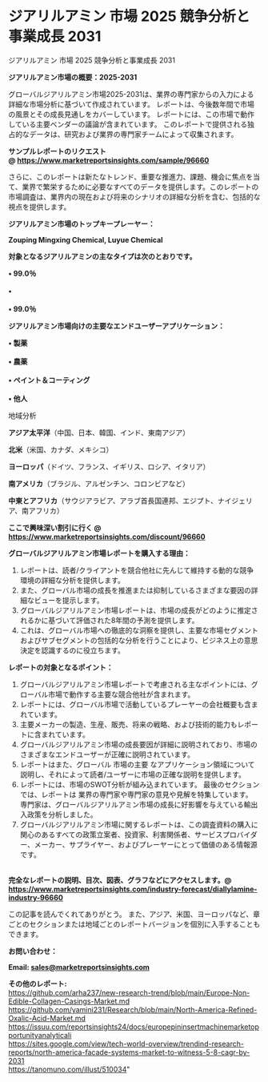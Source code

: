 # ジアリルアミン 市場 2025 競争分析と事業成長 2031
ジアリルアミン 市場 2025 競争分析と事業成長 2031

<strong><b>ジアリルアミン市場の概要：2025-2031</b></strong>

グローバルジアリルアミン市場2025-2031は、業界の専門家からの入力による詳細な市場分析に基づいて作成されています。 レポートは、今後数年間で市場の風景とその成長見通しをカバーしています。 レポートには、この市場で動作している主要ベンダーの議論が含まれています。 このレポートで提供される独占的なデータは、研究および業界の専門家チームによって収集されます。

<strong>サンプルレポートのリクエスト @ <a href=https://www.marketreportsinsights.com/sample/96660>https://www.marketreportsinsights.com/sample/96660</a></strong>

さらに、このレポートは新たなトレンド、重要な推進力、課題、機会に焦点を当て、業界で繁栄するために必要なすべてのデータを提供します。このレポートの市場調査は、業界内の現在および将来のシナリオの詳細な分析を含む、包括的な視点を提供します。

<strong>ジアリルアミン市場のトップキープレーヤー：</strong>

<strong>Zouping Mingxing Chemical, Luyue Chemical</strong>

<strong><b>対象となるジアリルアミンの主なタイプは次のとおりです。</b></strong>

<strong>• 99.0％<br><br>• <br><br>• 99.0％</strong>

<strong><b>ジアリルアミン市場向けの主要なエンドユーザーアプリケーション：</b></strong>

<strong>• 製薬<br><br>• 農薬<br><br>• ペイント＆コーティング<br><br>• 他人</strong>

 地域分析

<strong><b>アジア太平洋</b></strong>（中国、日本、韓国、インド、東南アジア）

<strong><b>北米</b></strong>（米国、カナダ、メキシコ）

<strong><b>ヨーロッパ</b></strong>（ドイツ、フランス、イギリス、ロシア、イタリア）

<strong><b>南アメリカ</b></strong>（ブラジル、アルゼンチン、コロンビアなど）

<strong><b>中東とアフリカ</b></strong>（サウジアラビア、アラブ首長国連邦、エジプト、ナイジェリア、南アフリカ）

<strong>ここで興味深い割引に行く @ <a href=https://www.marketreportsinsights.com/discount/96660>https://www.marketreportsinsights.com/discount/96660</a></strong>

<strong><b>グローバルジアリルアミン市場レポートを購入する理由：</b></strong>
<ol>
  <li>レポートは、読者/クライアントを競合他社に先んじて維持する動的な競争環境の詳細な分析を提供します。</li>
  <li>また、グローバル市場の成長を推進または抑制しているさまざまな要因の詳細なビューを提示します。</li>
  <li>グローバルジアリルアミン市場レポートは、市場の成長がどのように推定されるかに基づいて評価された8年間の予測を提供します。</li>
  <li>これは、グローバル市場への徹底的な洞察を提供し、主要な市場セグメントおよびサブセグメントの包括的な分析を行うことにより、ビジネス上の意思決定を認識するのに役立ちます。</li>
</ol>
<strong><b>レポートの対象となるポイント：</b></strong>
<ol>
  <li>グローバルジアリルアミン市場レポートで考慮される主なポイントには、グローバル市場で動作する主要な競合他社が含まれます。</li>
  <li>レポートには、グローバル市場で活動しているプレーヤーの会社概要も含まれています。</li>
  <li>主要メーカーの製造、生産、販売、将来の戦略、および技術的能力もレポートに含まれています。</li>
  <li>グローバルジアリルアミン市場の成長要因が詳細に説明されており、市場のさまざまなエンドユーザーが正確に説明されています。</li>
  <li>レポートはまた、グローバル 市場の主要 なアプリケーション領域について説明し、それによって読者/ユーザーに市場の正確な説明を提供します。</li>
  <li>レポートには、市場のSWOT分析が組み込まれています。 最後のセクションでは、レポートは 業界の専門家や専門家の意見や見解を特集しています。 専門家は、グローバルジアリルアミン市場の成長に好影響を与えている輸出入政策を分析しました。</li>
  <li>グローバルジアリルアミン市場に関するレポートは、この調査資料の購入に関心のあるすべての政策立案者、投資家、利害関係者、サービスプロバイダー、メーカー、サプライヤー、およびプレーヤーにとって価値のある情報源です。</li>
</ol><br>
<strong>完全なレポートの説明、目次、図表、グラフなどにアクセスします。@ <a href=https://www.marketreportsinsights.com/industry-forecast/diallylamine-industry-96660>https://www.marketreportsinsights.com/industry-forecast/diallylamine-industry-96660</a></strong>

この記事を読んでくれてありがとう。 また、アジア、米国、ヨーロッパなど、章ごとのセクションまたは地域ごとのレポートバージョンを個別に入手することもできます。

<strong><b>お問い合わせ：</b></strong>

<strong>Email: </strong><a href=mailto:sales@marketreportsinsights.com><strong>sales@marketreportsinsights.com</strong></a>

<strong>その他のレポート:</strong>
<br>
<a href=https://github.com/arha237/new-research-trend/blob/main/Europe-Non-Edible-Collagen-Casings-Market.md>https://github.com/arha237/new-research-trend/blob/main/Europe-Non-Edible-Collagen-Casings-Market.md</a>
<br>
<a href=https://github.com/yamini231/Research/blob/main/North-America-Refined-Oxalic-Acid-Market.md>https://github.com/yamini231/Research/blob/main/North-America-Refined-Oxalic-Acid-Market.md</a>
<br>
<a href=https://issuu.com/reportsinsights24/docs/europepininsertmachinemarketopportunityanalyticali>https://issuu.com/reportsinsights24/docs/europepininsertmachinemarketopportunityanalyticali</a>
<br>
<a href=https://sites.google.com/view/tech-world-overview/trendind-research-reports/north-america-facade-systems-market-to-witness-5-8-cagr-by-2031>https://sites.google.com/view/tech-world-overview/trendind-research-reports/north-america-facade-systems-market-to-witness-5-8-cagr-by-2031</a>
<br>
<a href=https://tanomuno.com/illust/510034>https://tanomuno.com/illust/510034</a>"
